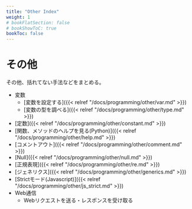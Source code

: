 ```yaml
---
title: "Other Index"
weight: 1
# bookFlatSection: false
# bookShowToC: true
bookToc: false
---
```


# その他

その他、括れてない手法などをまとめる。

- 変数
     - [変数を設定する]({{< relref "/docs/programming/other/var.md" >}})
     - [変数の型を調べる]({{< relref "/docs/programming/other/type.md" >}})
- [定数]({{< relref "/docs/programming/other/constant.md" >}})
- [関数、メソッドのヘルプを見る(Python)]({{< relref "/docs/programming/other/help.md" >}})
- [コメントアウト]({{< relref "/docs/programming/other/comment.md" >}})
- [Null]({{< relref "/docs/programming/other/null.md" >}})
- [正規表現]({{< relref "/docs/programming/other/re.md" >}})
- [ジェネリクス]({{< relref "/docs/programming/other/generics.md" >}})
- [Strictモード(Javascript)]({{< relref "/docs/programming/other/js_strict.md" >}})
- Web通信
     - Webリクエストを送る・レスポンスを受け取る